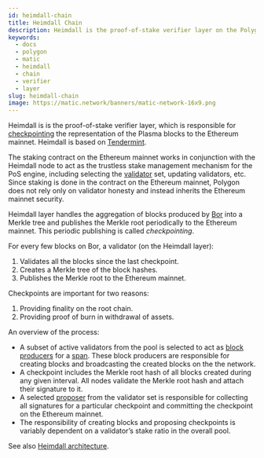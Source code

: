 ```yaml
---
id: heimdall-chain
title: Heimdall Chain
description: Heimdall is the proof-of-stake verifier layer on the Polygon Network.
keywords:
  - docs
  - polygon
  - matic
  - heimdall
  - chain
  - verifier
  - layer
slug: heimdall-chain
image: https://matic.network/banners/matic-network-16x9.png 
---
```


Heimdall is is the proof-of-stake verifier layer, which is responsible for [checkpointing](../../glossary#checkpoint-transaction) the representation of the Plasma blocks to the Ethereum mainnet. Heimdall is based on [Tendermint](https://tendermint.com/).

The staking contract on the Ethereum mainnet works in conjunction with the Heimdall node to act as the trustless stake management mechanism for the PoS engine, including selecting the [validator](../../glossary#validator) set, updating validators, etc. Since staking is done in the contract on the Ethereum mainnet, Polygon does not rely only on validator honesty and instead inherits the Ethereum mainnet security.

Heimdall layer handles the aggregation of blocks produced by [Bor](../../glossary#bor) into a Merkle tree and publishes the Merkle root periodically to the Ethereum mainnet. This periodic publishing is called *checkpointing*.

For every few blocks on Bor, a validator (on the Heimdall layer):

1. Validates all the blocks since the last checkpoint.
2. Creates a Merkle tree of the block hashes.
3. Publishes the Merkle root to the Ethereum mainnet.

Checkpoints are important for two reasons:

1. Providing finality on the root chain.
2. Providing proof of burn in withdrawal of assets.

An overview of the process:

* A subset of active validators from the pool is selected to act as [block producers](../../glossary#block-producer) for a [span](../../glossary#span). These block producers are responsible for creating blocks and broadcasting the created blocks on the the network.
* A checkpoint includes the Merkle root hash of all blocks created during any given interval. All nodes validate the Merkle root hash and attach their signature to it.
* A selected [proposer](../../glossary#proposer) from the validator set is responsible for collecting all signatures for a particular checkpoint and committing the checkpoint on the Ethereum mainnet.
* The responsibility of creating blocks and proposing checkpoints is variably dependent on a validator’s stake ratio in the overall pool.

See also [Heimdall architecture](../../../contribute/heimdall/overview).
